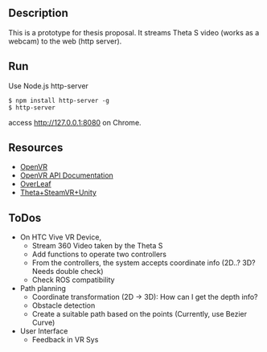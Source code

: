## Description

This is a prototype for thesis proposal.
It streams Theta S video (works as a webcam) to the web (http server).

## Run

Use Node.js http-server

```
$ npm install http-server -g
$ http-server
```

access http://127.0.0.1:8080 on Chrome.

## Resources

* [OpenVR](https://github.com/ValveSoftware/openvr.git)
* [OpenVR API Documentation](https://github.com/ValveSoftware/openvr/wiki/API-Documentation)
* [OverLeaf](https://www.overleaf.com/8935687yqqmsddbyghx)
* [Theta+SteamVR+Unity](http://lists.theta360.guide/t/tutorial-live-ricoh-theta-s-dual-fish-eye-for-steamvr-in-unity/938)

## ToDos

* On HTC Vive VR Device,
    - Stream 360 Video taken by the Theta S
    - Add functions to operate two controllers
    - From the controllers, the system accepts coordinate info (2D..? 3D? Needs double check)
    - Check ROS compatibility
* Path planning
    - Coordinate transformation (2D -> 3D): How can I get the depth info?
    - Obstacle detection
    - Create a suitable path based on the points (Currently, use Bezier Curve)
* User Interface
    - Feedback in VR Sys
